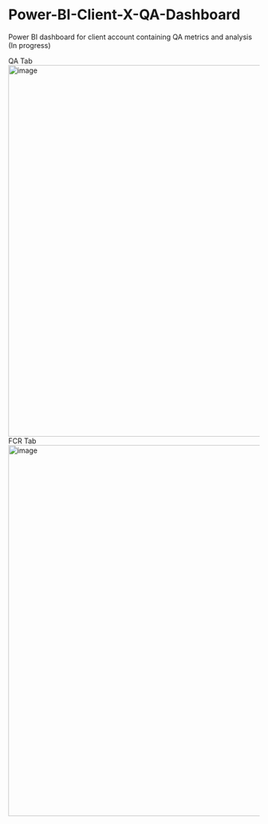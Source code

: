 # Power-BI-Client-X-QA-Dashboard
Power BI dashboard for client account containing QA metrics and analysis (In progress)

QA Tab
<img width="1311" height="743" alt="image" src="https://github.com/user-attachments/assets/9300751f-89fa-4a47-b881-4770d508c0e5" />
FCR Tab
<img width="1313" height="742" alt="image" src="https://github.com/user-attachments/assets/42b20a6d-99f2-4136-987a-3533cb40d4ec" />


